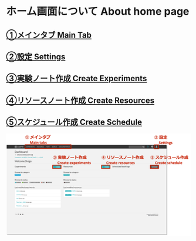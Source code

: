 # ホーム画面について About home page

## [①メインタブ Main Tab](https://github.com/naist-eln/eln/blob/main/manual/everyone/Main_Tab.md)
## [②設定 Settings](https://github.com/naist-eln/eln/blob/main/manual/everyone/Settings.md)
## [③実験ノート作成 Create Experiments](https://github.com/naist-eln/eln/blob/main/manual/everyone/Create_Experiments.md)
## [④リソースノート作成 Create Resources](https://github.com/naist-eln/eln/blob/main/manual/everyone/Create_Resources.md)
## [⑤スケジュール作成 Create Schedule](https://github.com/naist-eln/eln/blob/main/manual/everyone/Create_Schedule.md)

![image](https://github.com/naist-eln/eln/blob/main/manual/Photo/Home_Page.png)
